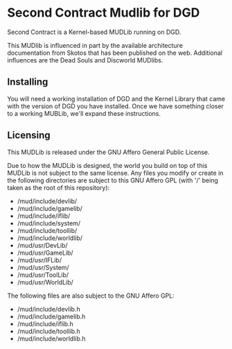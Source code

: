 Second Contract Mudlib for DGD
==============================

Second Contract is a Kernel-based MUDLib running on DGD.

This MUDlib is influenced in part by the available architecture 
documentation from Skotos that has been published on the web. Additional
influences are the Dead Souls and Discworld MUDlibs.

Installing
----------

You will need a working installation of DGD and the Kernel Library that
came with the version of DGD you have installed. Once we have something
closer to a working MUBLib, we'll expand these instructions.

Licensing
---------

This MUDLib is released under the GNU Affero General Public License.

Due to how the MUDLib is designed, the world you build on top of this
MUDLib is not subject to the same license. Any files you modify or create
in the following directories are subject to this GNU Affero GPL (with '/'
being taken as the root of this repository):

* /mud/include/devlib/
* /mud/include/gamelib/
* /mud/include/iflib/
* /mud/include/system/
* /mud/include/toollib/
* /mud/include/worldlib/
* /mud/usr/DevLib/
* /mud/usr/GameLib/
* /mud/usr/IFLib/
* /mud/usr/System/
* /mud/usr/ToolLib/
* /mud/usr/WorldLib/

The following files are also subject to the GNU Affero GPL:

* /mud/include/devlib.h
* /mud/include/gamelib.h
* /mud/include/iflib.h
* /mud/include/toollib.h
* /mud/include/worldlib.h

